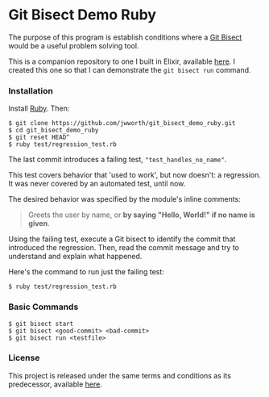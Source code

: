 # Git Bisect Demo Ruby

The purpose of this program is establish conditions where a [Git
Bisect](https://git-scm.com/docs/git-bisect) would be a useful problem solving
tool.

This is a companion repository to one I built in Elixir, available
[here](https://github.com/jwworth/git_bisect_demo). I created this one so
that I can demonstrate the `git bisect run` command.

### Installation

Install [Ruby](https://www.ruby-lang.org/en). Then:

```
$ git clone https://github.com/jwworth/git_bisect_demo_ruby.git
$ cd git_bisect_demo_ruby
$ git reset HEAD^
$ ruby test/regression_test.rb
```

The last commit introduces a failing test, `"test_handles_no_name"`.

This test covers behavior that 'used to work', but now doesn't: a regression.
It was never covered by an automated test, until now.

The desired behavior was specified by the module's inline comments:

> Greets the user by name, or **by saying "Hello, World!" if no name is
> given**.

Using the failing test, execute a Git bisect to identify the commit that
introduced the regression. Then, read the commit message and try to understand
and explain what happened.

Here's the command to run just the failing test:

```
$ ruby test/regression_test.rb
```

### Basic Commands

```
$ git bisect start
$ git bisect <good-commit> <bad-commit>
$ git bisect run <testfile>
```

### License

This project is released under the same terms and conditions as its
predecessor, available [here](https://github.com/jwworth/git_bisect_demo).
